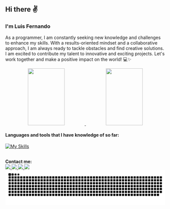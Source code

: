 ## Hi there ✌️ 

### I'm Luis Fernando

As a programmer, I am constantly seeking new knowledge and challenges to enhance my skills. With a results-oriented mindset and a collaborative approach, I am always ready to tackle obstacles and find creative solutions. I am excited to contribute my talent to innovative and exciting projects. Let's work together and make a positive impact on the world! 💻✨

<meta name="viewport" content="width=device-width, initial-scale=1.0, minimum-scale=1.0">

<div align="center">
  <a href="https://github.com/luisfcodes">
    <img height="180em" width="48%" src="https://github-readme-stats.vercel.app/api?username=luisfcodes&show_icons=true&theme=tokyonight&include_all_commits=true&count_private=true"/>
    <img height="180em" width="48%" src="https://github-readme-stats.vercel.app/api/top-langs/?username=luisfcodes&layout=compact&langs_count=7&theme=tokyonight"/>
  </a>
</div>

#### Languages and tools that I have knowledge of so far:
  [![My Skills](https://skillicons.dev/icons?i=html,css,js,git,bootstrap,tailwind,react,redux,next,typescript,jest,sass,styledcomponents,angular,figma,nodejs,azure&perline=10)](https://skillicons.dev)

<div style="display: inline_block"><br>
  <strong>Contact me:</strong><br>
  <a href="https://www.linkedin.com/in/luisfcodes/" target="_blank">
    <img src="https://img.shields.io/badge/LinkedIn-0077B5?style=for-the-badge&logo=linkedin&logoColor=white">
  </a>
  <a href="https://www.instagram.com/luisfcodes/" target="_blank">
    <img src="https://img.shields.io/badge/Instagram-E4405F?style=for-the-badge&logo=instagram&logoColor=white">
  </a>
  <a href="https://twitter.com/luisfcodes" target="_blank">
    <img src="https://img.shields.io/badge/Twitter-1DA1F2?style=for-the-badge&logo=twitter&logoColor=white">
  </a>
  <a href="mailto:luis.silva9902@gmail.com" target="_blank">
    <img src="https://img.shields.io/badge/Gmail-D14836?style=for-the-badge&logo=gmail&logoColor=white">
  </a>
</div>

<picture>
  <source media="(prefers-color-scheme: dark)" srcset="https://raw.githubusercontent.com/luisfcodes/luisfcodes/output/github-contribution-grid-snake-dark.svg">
  <source media="(prefers-color-scheme: light)" srcset="https://raw.githubusercontent.com/luisfcodes/luisfcodes/output/github-contribution-grid-snake.svg">
  <img alt="github contribution grid snake animation" src="https://raw.githubusercontent.com/luisfcodes/luisfcodes/output/github-contribution-grid-snake.svg">
</picture>
